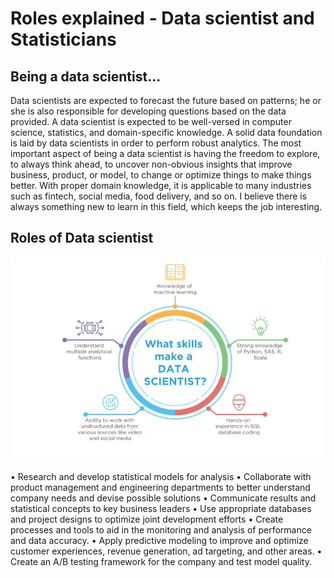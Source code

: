 # Roles explained - Data scientist and Statisticians

## Being a data scientist...

Data scientists are expected to forecast the future based on patterns; he or she is also responsible for developing questions based on the data provided. A data scientist is expected to be well-versed in computer science, statistics, and domain-specific knowledge. A solid data foundation is laid by data scientists in order to perform robust analytics. The most important aspect of being a data scientist is having the freedom to explore, to always think ahead, to uncover non-obvious insights that improve business, product, or model, to change or optimize things to make things better. With proper domain knowledge, it is applicable to many industries such as fintech, social media, food delivery, and so on. I believe there is always something new to learn in this field, which keeps the job interesting.

## Roles of Data scientist
![](images/Data_scientist_skills.png)

• Research and develop statistical models for analysis 
• Collaborate with product management and engineering departments to better understand company needs and devise possible solutions
• Communicate results and statistical concepts to key business leaders 
• Use appropriate databases and project designs to optimize joint development efforts 
• Create processes and tools to aid in the monitoring and analysis of performance and data accuracy. 
• Apply predictive modeling to improve and optimize customer experiences, revenue generation, ad targeting, and other areas. 
• Create an A/B testing framework for the company and test model quality.
